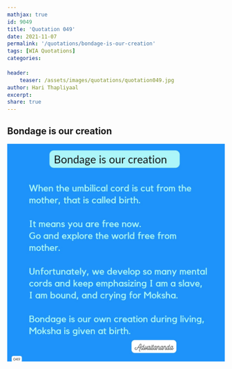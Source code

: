 ```yaml
---
mathjax: true
id: 9049
title: 'Quotation 049'
date: 2021-11-07
permalink: '/quotations/bondage-is-our-creation'
tags: [WIA Quotations] 
categories: 

header:
    teaser: /assets/images/quotations/quotation049.jpg
author: Hari Thapliyaal 
excerpt:
share: true 
---
```


## Bondage is our creation

![Bondage is our creation](/assets/images/quotations/quotation049.jpg)
